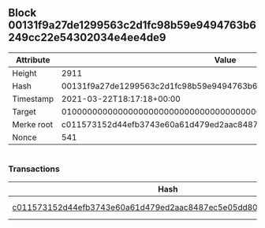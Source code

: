 ## Block 00131f9a27de1299563c2d1fc98b59e9494763b6249cc22e54302034e4ee4de9

Attribute | Value
--- | ---
Height | 2911
Hash | 00131f9a27de1299563c2d1fc98b59e9494763b6249cc22e54302034e4ee4de9
Timestamp | 2021-03-22T18:17:18+00:00
Target | 0100000000000000000000000000000000000000000000000000000000000000
Merke root | c011573152d44efb3743e60a61d479ed2aac8487ec5e05dd80fd1c9b95ee32da
Nonce | 541

```

```

### Transactions

Hash | Amount
--- | ---
[c011573152d44efb3743e60a61d479ed2aac8487ec5e05dd80fd1c9b95ee32da](c011573152d44efb3743e60a61d479ed2aac8487ec5e05dd80fd1c9b95ee32da.md) | 10.00000000 SKEPTI 

